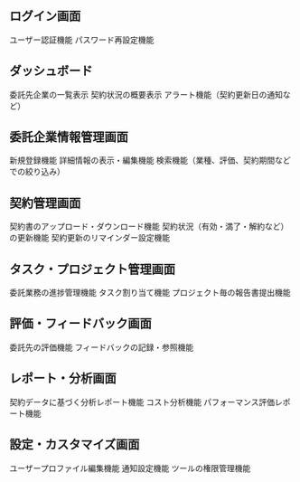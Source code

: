 ## ログイン画面

ユーザー認証機能
パスワード再設定機能

## ダッシュボード

委託先企業の一覧表示
契約状況の概要表示
アラート機能（契約更新日の通知など）

## 委託企業情報管理画面

新規登録機能
詳細情報の表示・編集機能
検索機能（業種、評価、契約期間などでの絞り込み）

## 契約管理画面

契約書のアップロード・ダウンロード機能
契約状況（有効・満了・解約など）の更新機能
契約更新のリマインダー設定機能

## タスク・プロジェクト管理画面

委託業務の進捗管理機能
タスク割り当て機能
プロジェクト毎の報告書提出機能

## 評価・フィードバック画面

委託先の評価機能
フィードバックの記録・参照機能

## レポート・分析画面

契約データに基づく分析レポート機能
コスト分析機能
パフォーマンス評価レポート機能

## 設定・カスタマイズ画面

ユーザープロファイル編集機能
通知設定機能
ツールの権限管理機能
